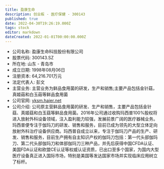 ```yaml
---
title: 盈康生命
description: 创业板 - 医疗保健 - 300143
published: true
date: 2022-04-30T19:26:19.000Z
tags: stock
editor: markdown
dateCreated: 2022-01-01T00:00:00.000Z
---
```


- 公司名称: 盈康生命科技股份有限公司
- 股票代码: 300143.SZ
- 所在地: 山东 - 青岛市
- 成立日期: 1998年08月06日
- 注册资本: 64,216.701万元
- 法定代表人: 彭文
- 主营业务: 主营业务为鲜品食用菌的研发，生产和销售;主要产品包括金针菇，真姬菇和白玉菇等鲜品食用菌
- 公司官网: [yksm.haier.net](yksm.haier.net)
- 公司介绍: 公司原主营鲜品食用菌的研发、生产和销售，主要产品包括金针菇、真姬菇和白玉菇等鲜品食用菌。2016年公司通过收购玛西普100%股权将进入放射外科设备领域，注入盈利能力较强，发展前景广阔的医疗器械业务。玛西普便专注于伽玛刀的研发、销售和服务，目前已成为领先的大型立体定向放射外科治疗设备供应商。玛西普自成立以来，专注于伽玛刀产品的生产、研发、销售和服务，目前生产拥有自主知识产权的伽玛刀包括：第一代头部伽玛刀、第二代头部伽玛刀和体部伽玛刀三种产品，并先后获得中国CFDA认证、美国FDA认证和欧盟CE认证等权威认证资质，已出口至多个国家，为国内大型医疗设备真正进入国际市场，特别是美国等发达国家市场并实现临床应用树立了标杆。


